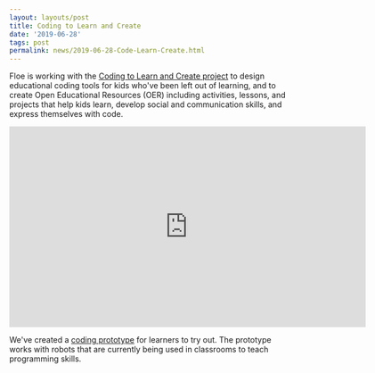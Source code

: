```yaml
---
layout: layouts/post
title: Coding to Learn and Create
date: '2019-06-28'
tags: post
permalink: news/2019-06-28-Code-Learn-Create.html
---
```

Floe is working with the
[Coding to Learn and Create project]((https://codelearncreate.ca/))
to design educational coding tools for kids who've been left out of learning,
and to create Open Educational Resources (OER) including activities, lessons,
and projects that help kids learn, develop social and communication skills,
and express themselves with code.

<iframe width="640" height="360" src="https://www.youtube-nocookie.com/embed/G-l1Hh0KfK0?rel=0&amp;ecver=1"
 frameborder="0" allowfullscreen></iframe>

We've created a [coding prototype](https://prototype.codelearncreate.org/)
for learners to try out. The prototype works with robots that are currently
being used in classrooms to teach programming skills.
